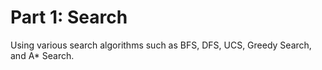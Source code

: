 # Part 1: Search

Using various search algorithms such as BFS, DFS, UCS, Greedy Search, and A* Search.
